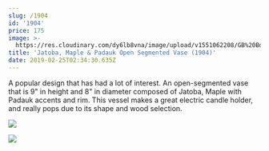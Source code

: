 ```yaml
---
slug: /1904
id: '1904'
price: 175
image: >-
  https://res.cloudinary.com/dy6lb8vna/image/upload/v1551062208/GB%20Bowlworks%20Gallery/1904a.jpg
title: 'Jatoba, Maple & Padauk Open Segmented Vase (1904)'
date: 2019-02-25T02:34:30.635Z
---
```

A popular design that has had a lot of interest.  An open-segmented vase that is 9" in height and 8" in diameter composed of Jatoba, Maple with Padauk accents and rim.  This vessel makes a great electric candle holder, and really pops due to its shape and wood selection.

![](https://res.cloudinary.com/dy6lb8vna/image/upload/a_auto_right/v1/GB%20Bowlworks%20Gallery/IMG_3598.jpg)

![](https://res.cloudinary.com/dy6lb8vna/image/upload/v1551062477/GB%20Bowlworks%20Gallery/IMG_3615.jpg)
